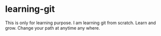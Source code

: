 # learning-git
This is only for learning purpose.
I am learning git from scratch.
Learn and grow.
Change your path at anytime any where.
